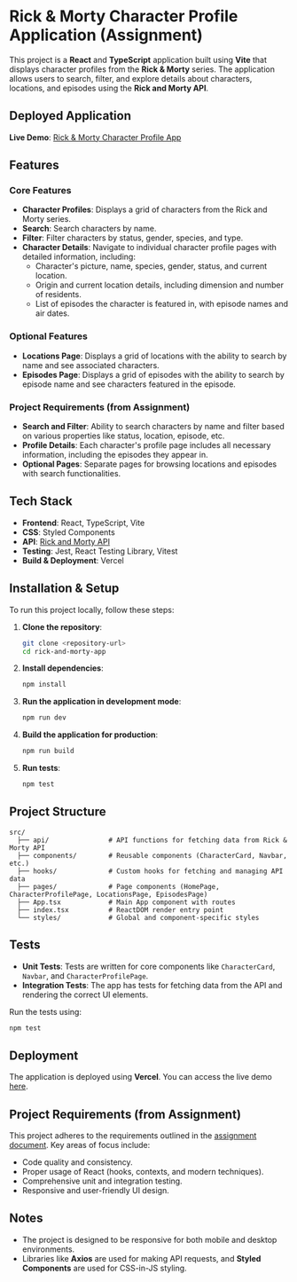 # Rick & Morty Character Profile Application (Assignment)

This project is a **React** and **TypeScript** application built using **Vite** that displays character profiles from the **Rick & Morty** series. The application allows users to search, filter, and explore details about characters, locations, and episodes using the **Rick and Morty API**.

## Deployed Application

**Live Demo**: [Rick & Morty Character Profile App](https://rma-assignment.vercel.app/)

## Features

### Core Features
- **Character Profiles**: Displays a grid of characters from the Rick and Morty series.
- **Search**: Search characters by name.
- **Filter**: Filter characters by status, gender, species, and type.
- **Character Details**: Navigate to individual character profile pages with detailed information, including:
  - Character's picture, name, species, gender, status, and current location.
  - Origin and current location details, including dimension and number of residents.
  - List of episodes the character is featured in, with episode names and air dates.

### Optional Features
- **Locations Page**: Displays a grid of locations with the ability to search by name and see associated characters.
- **Episodes Page**: Displays a grid of episodes with the ability to search by episode name and see characters featured in the episode.

### Project Requirements (from Assignment)
- **Search and Filter**: Ability to search characters by name and filter based on various properties like status, location, episode, etc.
- **Profile Details**: Each character's profile page includes all necessary information, including the episodes they appear in.
- **Optional Pages**: Separate pages for browsing locations and episodes with search functionalities.
  
## Tech Stack
- **Frontend**: React, TypeScript, Vite
- **CSS**: Styled Components
- **API**: [Rick and Morty API](https://rickandmortyapi.com/)
- **Testing**: Jest, React Testing Library, Vitest
- **Build & Deployment**: Vercel

## Installation & Setup

To run this project locally, follow these steps:

1. **Clone the repository**:
   ```bash
   git clone <repository-url>
   cd rick-and-morty-app
   ```

2. **Install dependencies**:
   ```bash
   npm install
   ```

3. **Run the application in development mode**:
   ```bash
   npm run dev
   ```

4. **Build the application for production**:
   ```bash
   npm run build
   ```

5. **Run tests**:
   ```bash
   npm test
   ```

## Project Structure

```plaintext
src/
  ├── api/               # API functions for fetching data from Rick & Morty API
  ├── components/        # Reusable components (CharacterCard, Navbar, etc.)
  ├── hooks/             # Custom hooks for fetching and managing API data
  ├── pages/             # Page components (HomePage, CharacterProfilePage, LocationsPage, EpisodesPage)
  ├── App.tsx            # Main App component with routes
  ├── index.tsx          # ReactDOM render entry point
  └── styles/            # Global and component-specific styles
```

## Tests

- **Unit Tests**: Tests are written for core components like `CharacterCard`, `Navbar`, and `CharacterProfilePage`.
- **Integration Tests**: The app has tests for fetching data from the API and rendering the correct UI elements.
  
Run the tests using:
```bash
npm test
```

## Deployment

The application is deployed using **Vercel**. You can access the live demo [here](https://rma-assignment.vercel.app/).

## Project Requirements (from Assignment)

This project adheres to the requirements outlined in the [assignment document](#). Key areas of focus include:
- Code quality and consistency.
- Proper usage of React (hooks, contexts, and modern techniques).
- Comprehensive unit and integration testing.
- Responsive and user-friendly UI design.
  
## Notes

- The project is designed to be responsive for both mobile and desktop environments.
- Libraries like **Axios** are used for making API requests, and **Styled Components** are used for CSS-in-JS styling.
